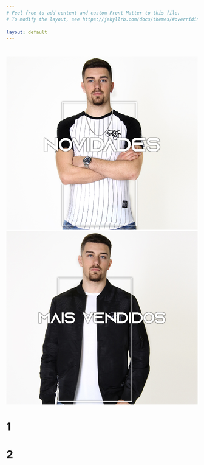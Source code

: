 ```yaml
---
# Feel free to add content and custom Front Matter to this file.
# To modify the layout, see https://jekyllrb.com/docs/themes/#overriding-theme-defaults

layout: default
---
```



<div class="wrapper">
  
  <div class="carousel">
    <main class="inner">
     <div class="slide active">
       <a href="{{ site.url }}/tshirts"><h1 class="innerslide"></h1></a>
      </div>
  <div class="slide">
       <a href="{{ site.url }}/camisolas"> <h1 class="innerslide"></h1></a>
      </div>
    </main>
    <div class="arrow arrow-left"></div>
    <div class="arrow arrow-right"></div>
  </div>

</div>

<div class="wrapu">
<a href="{{ site.url }}/novo"><img class="banner2" src="/assets/images/novidade.jpg" alt="mens"></a><a href="{{ site.url }}/maisvendidos"><img class="banner3" src="/assets/images/maisvendidos.jpg" alt="mens"></a>
</div>

<div class="wrapper1">
  
  <div class="carousel1">
    <div class="inner">
      <div class="slide1 active">
        <h1>1</h1>
      </div>
      <div class="slide1">
        <h1>2</h1>
      </div>
    </div>
    <div class="arrow arrow-left"></div>
    <div class="arrow arrow-right"></div>
  </div>

</div>

